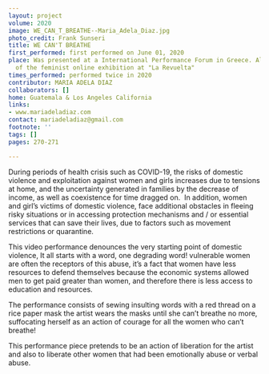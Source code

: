 ```yaml
---
layout: project
volume: 2020
image: WE_CAN_T_BREATHE--Maria_Adela_Diaz.jpg
photo_credit: Frank Sunseri
title: WE CAN'T BREATHE
first_performed: first performed on June 01, 2020
place: Was presented at a International Performance Forum in Greece. Also was part
  of the feminist online exhibition at "La Revuelta"
times_performed: performed twice in 2020
contributor: MARIA ADELA DIAZ
collaborators: []
home: Guatemala & Los Angeles California
links:
- www.mariadeladiaz.com
contact: mariadeladiaz@gmail.com
footnote: ''
tags: []
pages: 270-271

---
```


During periods of health crisis such as COVID-19, the risks of domestic violence and exploitation against women and girls increases due to tensions at home, and the uncertainty generated in families by the decrease of income, as well as coexistence for time dragged on.  In addition, women and girl’s victims of domestic violence, face additional obstacles in fleeing risky situations or in accessing protection mechanisms and / or essential services that can save their lives, due to factors such as movement restrictions or quarantine. 

This video performance denounces the very starting point of domestic violence, It all starts with a word, one degrading word! vulnerable women are often the receptors of this abuse, it’s a fact that women have less resources to defend themselves because the economic systems allowed men to get paid greater than women, and therefore there is less access to education and resources.

The performance consists of sewing insulting words with a red thread on a rice paper mask the artist wears the masks until she can’t breathe no more, suffocating herself as an action of courage for all the women who can’t breathe! 

This performance piece pretends to be an action of liberation for the artist and also to liberate other women that had been emotionally abuse or verbal abuse. 
